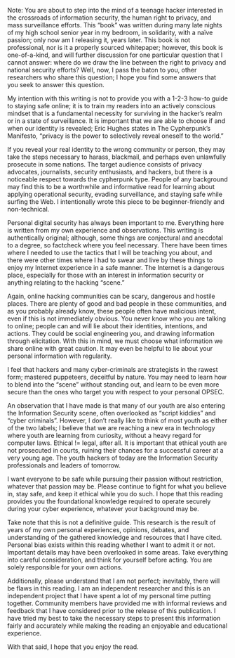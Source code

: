 Note: You are about to step into the mind of a teenage hacker interested in the crossroads of information security, the human right to privacy, and mass surveillance efforts. This “book” was written during many late nights of my high school senior year in my bedroom, in solidarity, with a naïve passion; only now am I releasing it, years later. This book is not professional, nor is it a properly sourced whitepaper; however, this book is one-of-a-kind, and will further discussion for one particular question that I cannot answer: where do we draw the line between the right to privacy and national security efforts? Well, now, I pass the baton to you, other researchers who share this question; I hope you find some answers that you seek to answer this question.

My intention with this writing is not to provide you with a 1-2-3 how-to guide to staying safe online; it is to train my readers into an actively conscious mindset that is a fundamental necessity for surviving in the hacker’s realm or in a state of surveillance. It is important that we are able to choose if and when our identity is revealed; Eric Hughes states in The Cypherpunk’s Manifesto, “privacy is the power to selectively reveal oneself to the world.”

If you reveal your real identity to the wrong community or person, they may take the steps necessary to harass, blackmail, and perhaps even unlawfully prosecute in some nations. The target audience consists of privacy advocates, journalists, security enthusiasts, and hackers, but there is a noticeable respect towards the cypherpunk type. People of any background may find this to be a worthwhile and informative read for learning about applying operational security, evading surveillance, and staying safe while surfing the Web. I intentionally wrote this piece to be beginner-friendly and non-technical.

Personal digital security has always been important to me. Everything here is written from my own experience and observations. This writing is authentically original; although, some things are conjectural and anecdotal to a degree, so factcheck where you feel necessary. There have been times where I needed to use the tactics that I will be teaching you about, and there were other times where I had to swear and live by these things to enjoy my Internet experience in a safe manner. The Internet is a dangerous place, especially for those with an interest in information security or anything relating to the hacking “scene.”

Again, online hacking communities can be scary, dangerous and hostile places. There are plenty of good and bad people in these communities, and as you probably already know, these people often have malicious intent, even if this is not immediately obvious. You never know who you are talking to online; people can and will lie about their identities, intentions, and actions. They could be social engineering you, and drawing information through elicitation. With this in mind, we must choose what information we share online with great caution. It may even be helpful to lie about your personal information with regularity.

I feel that hackers and many cyber-criminals are strategists in the rawest form; mastered puppeteers, deceitful by nature. You may need to learn how to blend into the “scene” without standing out, and learn to be even more secure than the ones who target you with respect to your personal OPSEC.

An observation that I have made is that many of our youth are also entering the Information Security scene, often overlooked as “script kiddies” and “cyber criminals”. However, I don’t really like to think of most youth as either of the two labels; I believe that we are reaching a new era in technology where youth are learning from curiosity, without a heavy regard for computer laws. Ethical != legal, after all. It is important that ethical youth are not prosecuted in courts, ruining their chances for a successful career at a very young age. The youth hackers of today are the Information Security professionals and leaders of tomorrow.

I want everyone to be safe while pursuing their passion without restriction, whatever that passion may be. Please continue to fight for what you believe in, stay safe, and keep it ethical while you do such. I hope that this reading provides you the foundational knowledge required to operate securely during your cyber experience, whatever your background may be.

Take note that this is not a definitive guide. This research is the result of years of my own personal experiences, opinions, debates, and understanding of the gathered knowledge and resources that I have cited. Personal bias exists within this reading whether I want to admit it or not. Important details may have been overlooked in some areas. Take everything into careful consideration, and think for yourself before acting. You are solely responsible for your own actions.

Additionally, please understand that I am not perfect; inevitably, there will be flaws in this reading. I am an independent researcher and this is an independent project that I have spent a lot of my personal time putting together. Community members have provided me with informal reviews and feedback that I have considered prior to the release of this publication. I have tried my best to take the necessary steps to present this information fairly and accurately while making the reading an enjoyable and educational experience.

With that said, I hope that you enjoy the read.
